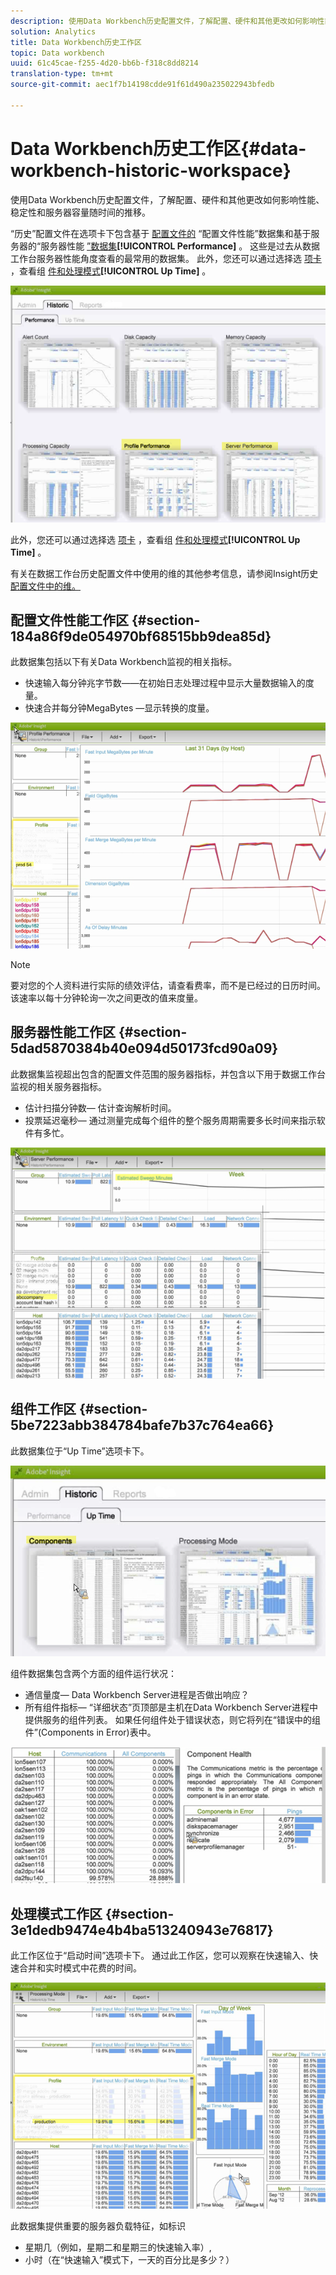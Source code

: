 ```yaml
---
description: 使用Data Workbench历史配置文件，了解配置、硬件和其他更改如何影响性能、稳定性和服务器容量随时间的推移。
solution: Analytics
title: Data Workbench历史工作区
topic: Data workbench
uuid: 61c45cae-f255-4d20-bb6b-f318c8dd8214
translation-type: tm+mt
source-git-commit: aec1f7b14198cdde91f61d490a235022943bfedb

---
```



# Data Workbench历史工作区{#data-workbench-historic-workspace}

使用Data Workbench历史配置文件，了解配置、硬件和其他更改如何影响性能、稳定性和服务器容量随时间的推移。

“历史”配置文件在选项卡下包含基于 [配置文件的](../../../home/monitoring-installation/monitoring-profiles/monitoring-historical-using.md#section-184a86f9de054970bf68515bb9dea85d) “配置文件性能”数据集和基于服务器的“服务器性能 [”数据集](../../../home/monitoring-installation/monitoring-profiles/monitoring-historical-using.md#section-5dad5870384b40e094d50173fcd90a09)**[!UICONTROL Performance]** 。 这些是过去从数据工作台服务器性能角度查看的最常用的数据集。 此外，您还可以通过选择选 [项卡](../../../home/monitoring-installation/monitoring-profiles/monitoring-historical-using.md#section-5be7223abb384784bafe7b37c764ea66) ，查看组 [件和处理模式](../../../home/monitoring-installation/monitoring-profiles/monitoring-historical-using.md#section-5be7223abb384784bafe7b37c764ea66)**[!UICONTROL Up Time]** 。

![](assets/Historic_Performance.png)

此外，您还可以通过选择选 [项卡](../../../home/monitoring-installation/monitoring-profiles/monitoring-historical-using.md#section-5be7223abb384784bafe7b37c764ea66) ，查看组 [件和处理模式](../../../home/monitoring-installation/monitoring-profiles/monitoring-historical-using.md#section-5be7223abb384784bafe7b37c764ea66)**[!UICONTROL Up Time]** 。

有关在数据工作台历史配置文件中使用的维的其他参考信息，请参阅Insight历史 [配置文件中的维。](../../../home/monitoring-installation/monitoring-appendix/monitoring-historical.md#concept-a42837c9c9274f83ad5bc5a6720f02b0)

## 配置文件性能工作区 {#section-184a86f9de054970bf68515bb9dea85d}

此数据集包括以下有关Data Workbench监视的相关指标。

* 快速输入每分钟兆字节数——在初始日志处理过程中显示大量数据输入的度量。
* 快速合并每分钟MegaBytes —显示转换的度量。

![](assets/Historic_Profile_Performance.png)

>[!NOTE]
>
>要对您的个人资料进行实际的绩效评估，请查看费率，而不是已经过的日历时间。 该速率以每十分钟轮询一次之间更改的值来度量。

## 服务器性能工作区 {#section-5dad5870384b40e094d50173fcd90a09}

此数据集监视超出包含的配置文件范围的服务器指标，并包含以下用于数据工作台监视的相关服务器指标。

* 估计扫描分钟数— 估计查询解析时间。
* 投票延迟毫秒— 通过测量完成每个组件的整个服务周期需要多长时间来指示软件有多忙。

![](assets/Historic_Server_Performance.png)

## 组件工作区 {#section-5be7223abb384784bafe7b37c764ea66}

此数据集位于“Up Time”选项卡下。

![](assets/Up_Time.png)

组件数据集包含两个方面的组件运行状况：

* 通信量度— Data Workbench Server进程是否做出响应？
* 所有组件指标— “详细状态”页顶部是主机在Data Workbench Server进程中提供服务的组件列表。 如果任何组件处于错误状态，则它将列在“错误中的组件”(Components in Error)表中。

![](assets/Up_Time_components.png)

## 处理模式工作区 {#section-3e1dedb9474e4b4ba513240943e76817}

此工作区位于“启动时间”选项卡下。 通过此工作区，您可以观察在快速输入、快速合并和实时模式中花费的时间。

![](assets/Up_Time_Processing_mode.png)

此数据集提供重要的服务器负载特征，如标识

* 星期几（例如，星期二和星期三的快速输入率）,
* 小时（在“快速输入”模式下，一天的百分比是多少？）


